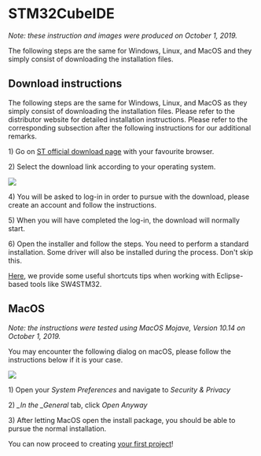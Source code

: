 # STM32CubeIDE

_Note: these instruction and images were produced on October 1, 2019._

The following steps are the same for Windows, Linux, and MacOS and they simply consist of downloading the installation files.

## Download instructions

The following steps are the same for Windows, Linux, and MacOS as they simply consist of downloading the installation files. Please refer to the distributor website for detailed installation instructions. Please refer to the corresponding subsection after the following instructions for our additional remarks.

1\) Go on [ST official download page](https://www.st.com/en/development-tools/stm32cubeide.html) with your favourite browser.

2\) Select the download link according to your operating system.

![](../../../.gitbook/assets/screenshot-2019-09-25-at-12.14.38-2-1.png)

4\) You will be asked to log-in in order to pursue with the download, please create an account and follow the instructions.

5\) When you will have completed the log-in, the download will normally start.

6\) Open the installer and follow the steps. You need to perform a standard installation. Some driver will also be installed during the process. Don't skip this.

[Here](eclipse_tips.md), we provide some useful shortcuts tips when working with Eclipse-based tools like SW4STM32.

## MacOS

_Note: the instructions were tested using MacOS Mojave, Version 10.14 on October 1, 2019._

You may encounter the following dialog on macOS, please follow the instructions below if it is your case.

![](../../../.gitbook/assets/screenshot-2019-09-25-at-17.06.48-1.png)

1\) Open your _System Preferences_ and navigate to _Security & Privacy_

2\) _\_In the \_General_ tab, click _Open Anyway_

3\) After letting MacOS open the install package, you should be able to pursue the normal installation.

You can now proceed to creating [your first project](../../instructions.md)!

